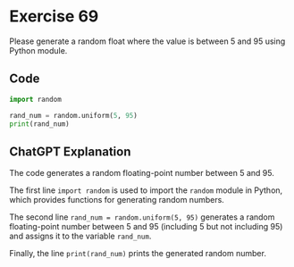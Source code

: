 # Exercise 69
Please generate a random float where the value is between 5 and 95 using Python module.

## Code
```python
import random

rand_num = random.uniform(5, 95)
print(rand_num)
```

## ChatGPT Explanation

The code generates a random floating-point number between 5 and 95.

The first line `import random` is used to import the `random` module in Python, which provides functions for generating random numbers.

The second line `rand_num = random.uniform(5, 95)` generates a random floating-point number between 5 and 95 (including 5 but not including 95) and assigns it to the variable `rand_num`.

Finally, the line `print(rand_num)` prints the generated random number.
